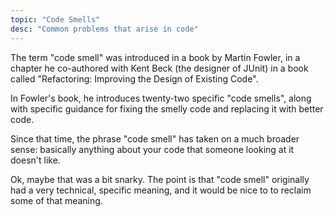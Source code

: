 ```yaml
---
topic: "Code Smells"
desc: "Common problems that arise in code"
---
```


The term "code smell" was introduced in a book by Martin Fowler, in a
chapter he co-authored with Kent Beck (the designer of JUnit) in a
book called "Refactoring: Improving the Design of Existing Code".

In Fowler's book, he introduces twenty-two specific "code smells",
along with specific guidance for fixing the smelly code and replacing
it with better code.

Since that time, the phrase "code smell" has taken on a much broader
sense: basically anything about your code that someone looking at it
doesn't like.

Ok, maybe that was a bit snarky. The point is that "code smell"
originally had a very technical, specific meaning, and it would be
nice to to reclaim some of that meaning.


